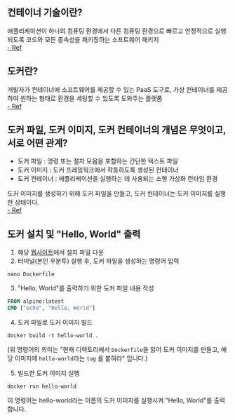 ## 컨테이너 기술이란?
애플리케이션이 하나의 컴퓨팅 환경에서 다른 컴퓨팅 환경으로 빠르고 안정적으로 실행되도록 코드와 모든 종속성을 패키징하는 소프트웨어 패키지   
[- Ref](https://www.docker.com/resources/what-container/)

## 도커란?
개발자가 컨테이너에 소프트웨어를 제공할 수 있는 PaaS 도구로, 가상 컨테이너를 제공하여 원하는 형태로 환경을 세팅할 수 있도록 도와주는 플랫폼   
[- Ref](https://www.baeldung.com/ops/docker-guide)

## 도커 파일, 도커 이미지, 도커 컨테이너의 개념은 무엇이고, 서로 어떤 관계?
- 도커 파일 : 명령 또는 절차 모음을 포함하는 간단한 텍스트 파일
- 도커 이미지 : 도커 프레임워크에서 작동하도록 생성된 컨테이너
- 도커 컨테이너 : 애플리케이션을 실행하는 데 사용되는 소형 가상화 런타임 환경

도커 이미지를 생성하기 위해 도커 파일을 만들고, 도커 컨테이너는 도커 이미지를 실행한 상태이다.   
[- Ref](https://cto.ai/blog/docker-image-vs-container-vs-dockerfile/)

## 도커 설치 및 "Hello, World" 출력
1. 해당 [웹사이트](https://www.docker.com/get-started/)에서 설치 파일 다운
2. 터미널(본인 우분투) 실행 후, 도커 파일을 생성하는 명령어 입력   
```shell
nano Dockerfile
```
3. "Hello, World"를 출력하기 위한 도커 파일 내용 작성   
```Dockerfile
FROM alpine:latest
CMD ["echo", "Hello, World"]
```
4. 도커 파일로 도커 이미지 빌드
```shell
docker build -t hello-world .
```
(위 명령어의 의미는 "현재 디렉토리에서 `Dockerfile`을 읽어 도커 이미지를 만들고, 해당 이미지에 `hello-world`라는 `tag` 를 붙혀라" 입니다.)

5. 빌드한 도커 이미지 실행
```shell
docker run hello-world
```
이 명령어는 hello-world라는 이름의 도커 이미지를 실행시켜 "Hello, World"를 출력합니다.